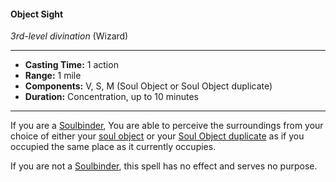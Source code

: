 #### Object Sight
*3rd-level divination* (Wizard)
___
- **Casting Time:** 1 action
- **Range:** 1 mile
- **Components:** V, S, M (Soul Object or Soul Object duplicate)
- **Duration:** Concentration, up to 10 minutes
---
If you are a [Soulbinder](/Classes/Wizard/Soulbinding.md), You are able to perceive the surroundings from your choice of either your [soul object](/Classes/Wizard/Soulbinding.md#soulbond) or your [Soul Object duplicate](./duplicate-soul-object.md) as if you occupied the same place as it currently occupies.

If you are not a [Soulbinder](/Classes/Wizard/Soulbinding.md), this spell has no effect and serves no purpose.

